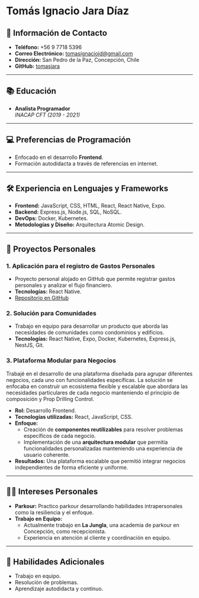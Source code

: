 # Tomás Ignacio Jara Díaz

## 📍 Información de Contacto
- **Teléfono:** +56 9 7718 5396  
- **Correo Electrónico:** tomasignaciojd@gmail.com  
- **Dirección:** San Pedro de la Paz, Concepción, Chile  
- **GitHub:** [tomasjara](https://github.com/tomasjara)

---

## 📚 Educación
- **Analista Programador**  
  _INACAP CFT (2019 - 2021)_

---

## 💻 Preferencias de Programación
- Enfocado en el desarrollo **Frontend**.
- Formación autodidacta a través de referencias en internet.

---

## 🛠️ Experiencia en Lenguajes y Frameworks
- **Frontend:** JavaScript, CSS, HTML, React, React Native, Expo.  
- **Backend:** Express.js, Node.js, SQL, NoSQL.  
- **DevOps:** Docker, Kubernetes.  
- **Metodologías y Diseño:** Arquitectura Atomic Design.  

---

## 🌟 Proyectos Personales
### 1. **Aplicación para el registro de Gastos Personales**  
- Proyecto personal alojado en GitHub que permite registrar gastos personales y analizar el flujo financiero.  
- **Tecnologías:** React Native.  
- [Repositorio en GitHub](https://github.com/tomasjara)

### 2. **Solución para Comunidades**  
- Trabajo en equipo para desarrollar un producto que aborda las necesidades de comunidades como condominios y edificios.  
- **Tecnologías:** React Native, Expo, Docker, Kubernetes, Express.js, NestJS, Git. 

### 3. **Plataforma Modular para Negocios**  
Trabajé en el desarrollo de una plataforma diseñada para agrupar diferentes negocios, cada uno con funcionalidades específicas. La solución se enfocaba en construir un ecosistema flexible y escalable que abordara las necesidades particulares de cada negocio manteniendo el principio de composición y Prop Drilling Control.  

- **Rol:** Desarrollo Frontend.  
- **Tecnologías utilizadas:** React, JavaScript, CSS.  
- **Enfoque:**  
  - Creación de **componentes reutilizables** para resolver problemas específicos de cada negocio.  
  - Implementación de una **arquitectura modular** que permitía funcionalidades personalizadas manteniendo una experiencia de usuario coherente.   
- **Resultados:** Una plataforma escalable que permitió integrar negocios independientes de forma eficiente y uniforme.  
 

---

## 🏋️‍♂️ Intereses Personales
- **Parkour:** Practico parkour desarrollando habilidades intrapersonales como la resiliencia y el enfoque.  
- **Trabajo en Equipo:**  
  - Actualmente trabajo en **La Jungla**, una academia de parkour en Concepción, como recepcionista.  
  - Experiencia en atención al cliente y coordinación en equipo.

---

## 📝 Habilidades Adicionales
- Trabajo en equipo.  
- Resolución de problemas.  
- Aprendizaje autodidacta y continuo.  
